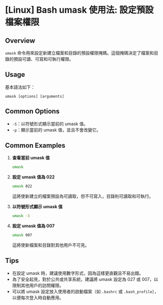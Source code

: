 # [Linux] Bash umask 使用法: 設定預設檔案權限

## Overview
`umask` 命令用來設定新建立檔案和目錄的預設權限掩碼。這個掩碼決定了檔案和目錄的預設可讀、可寫和可執行權限。

## Usage
基本語法如下：
```
umask [options] [arguments]
```

## Common Options
- `-S`：以符號形式顯示當前的 umask 值。
- `-p`：顯示當前的 umask 值，並且不會改變它。

## Common Examples
1. **查看當前 umask 值**
   ```bash
   umask
   ```

2. **設定 umask 值為 022**
   ```bash
   umask 022
   ```
   這將使新建立的檔案預設為可讀取，但不可寫入，目錄則可讀取和可執行。

3. **以符號形式顯示 umask 值**
   ```bash
   umask -S
   ```

4. **設定 umask 值為 007**
   ```bash
   umask 007
   ```
   這將使新檔案和目錄對其他用戶不可見。

## Tips
- 在設定 umask 時，建議使用數字形式，因為這樣更直觀且不易出錯。
- 為了安全起見，對於公共或共享系統，建議將 umask 設定為 027 或 007，以限制其他用戶的訪問權限。
- 可以將 umask 設定放入使用者的啟動檔案（如 `.bashrc` 或 `.bash_profile`），以便每次登入時自動應用。